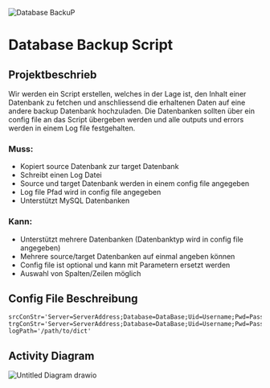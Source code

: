 
![Database BackuP](https://github.com/Laureatus/DatabaseBackupScript/assets/47870802/7f84a869-8a7f-49f9-acbd-9840c1afac97)


# Database Backup Script

## Projektbeschrieb

Wir werden ein Script erstellen, welches in der Lage ist, den Inhalt einer Datenbank zu fetchen und anschliessend die erhaltenen Daten auf eine andere backup Datenbank hochzuladen. Die Datenbanken sollten über ein config file an das Script übergeben werden und alle outputs und errors werden in einem Log file festgehalten.

### Muss:
- Kopiert source Datenbank zur target Datenbank
- Schreibt einen Log Datei
- Source und target Datenbank werden in einem config file angegeben
- Log file Pfad wird in config file angegeben
- Unterstützt MySQL Datenbanken

### Kann:
- Unterstützt mehrere Datenbanken (Datenbanktyp wird in config file angegeben)
- Mehrere source/target Datenbanken auf einmal angeben können
- Config file ist optional und kann mit Parametern ersetzt werden
- Auswahl von Spalten/Zeilen möglich

## Config File Beschreibung

```
srcConStr='Server=ServerAddress;Database=DataBase;Uid=Username;Pwd=Password;'
trgConStr='Server=ServerAddress;Database=DataBase;Uid=Username;Pwd=Password;'
logPath='/path/to/dict'
```

## Activity Diagram
![Untitled Diagram drawio](https://github.com/Laureatus/DatabaseBackupScript/assets/47870802/a8aed9d9-6a0b-4c90-9371-42e2bda35798)

